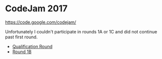 # CodeJam 2017

https://code.google.com/codejam/

Unfortunately I couldn't participate in rounds 1A or 1C and did not continue past first round.

- [Qualification Round](https://github.com/VladimirAnaniev/Coding-Competitions/tree/master/CodeJam-2017/Qualification%20Round)
- [Round 1B](https://github.com/VladimirAnaniev/Coding-Competitions/tree/master/CodeJam-2017/Round%201B)
